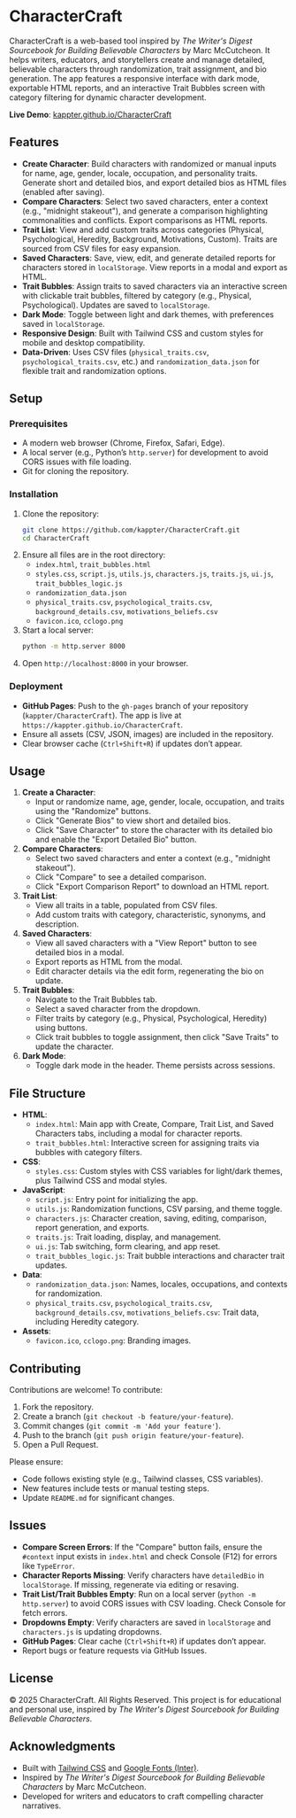 # CharacterCraft

CharacterCraft is a web-based tool inspired by *The Writer's Digest Sourcebook for Building Believable Characters* by Marc McCutcheon. It helps writers, educators, and storytellers create and manage detailed, believable characters through randomization, trait assignment, and bio generation. The app features a responsive interface with dark mode, exportable HTML reports, and an interactive Trait Bubbles screen with category filtering for dynamic character development.

**Live Demo**: [kappter.github.io/CharacterCraft](https://kappter.github.io/CharacterCraft)

## Features

- **Create Character**: Build characters with randomized or manual inputs for name, age, gender, locale, occupation, and personality traits. Generate short and detailed bios, and export detailed bios as HTML files (enabled after saving).
- **Compare Characters**: Select two saved characters, enter a context (e.g., "midnight stakeout"), and generate a comparison highlighting commonalities and conflicts. Export comparisons as HTML reports.
- **Trait List**: View and add custom traits across categories (Physical, Psychological, Heredity, Background, Motivations, Custom). Traits are sourced from CSV files for easy expansion.
- **Saved Characters**: Save, view, edit, and generate detailed reports for characters stored in `localStorage`. View reports in a modal and export as HTML.
- **Trait Bubbles**: Assign traits to saved characters via an interactive screen with clickable trait bubbles, filtered by category (e.g., Physical, Psychological). Updates are saved to `localStorage`.
- **Dark Mode**: Toggle between light and dark themes, with preferences saved in `localStorage`.
- **Responsive Design**: Built with Tailwind CSS and custom styles for mobile and desktop compatibility.
- **Data-Driven**: Uses CSV files (`physical_traits.csv`, `psychological_traits.csv`, etc.) and `randomization_data.json` for flexible trait and randomization options.

## Setup

### Prerequisites
- A modern web browser (Chrome, Firefox, Safari, Edge).
- A local server (e.g., Python’s `http.server`) for development to avoid CORS issues with file loading.
- Git for cloning the repository.

### Installation
1. Clone the repository:
   ```bash
   git clone https://github.com/kappter/CharacterCraft.git
   cd CharacterCraft
   ```
2. Ensure all files are in the root directory:
   - `index.html`, `trait_bubbles.html`
   - `styles.css`, `script.js`, `utils.js`, `characters.js`, `traits.js`, `ui.js`, `trait_bubbles_logic.js`
   - `randomization_data.json`
   - `physical_traits.csv`, `psychological_traits.csv`, `background_details.csv`, `motivations_beliefs.csv`
   - `favicon.ico`, `cclogo.png`
3. Start a local server:
   ```bash
   python -m http.server 8000
   ```
4. Open `http://localhost:8000` in your browser.

### Deployment
- **GitHub Pages**: Push to the `gh-pages` branch of your repository (`kappter/CharacterCraft`). The app is live at `https://kappter.github.io/CharacterCraft`.
- Ensure all assets (CSV, JSON, images) are included in the repository.
- Clear browser cache (`Ctrl+Shift+R`) if updates don’t appear.

## Usage

1. **Create a Character**:
   - Input or randomize name, age, gender, locale, occupation, and traits using the "Randomize" buttons.
   - Click "Generate Bios" to view short and detailed bios.
   - Click "Save Character" to store the character with its detailed bio and enable the "Export Detailed Bio" button.
2. **Compare Characters**:
   - Select two saved characters and enter a context (e.g., "midnight stakeout").
   - Click "Compare" to see a detailed comparison.
   - Click "Export Comparison Report" to download an HTML report.
3. **Trait List**:
   - View all traits in a table, populated from CSV files.
   - Add custom traits with category, characteristic, synonyms, and description.
4. **Saved Characters**:
   - View all saved characters with a "View Report" button to see detailed bios in a modal.
   - Export reports as HTML from the modal.
   - Edit character details via the edit form, regenerating the bio on update.
5. **Trait Bubbles**:
   - Navigate to the Trait Bubbles tab.
   - Select a saved character from the dropdown.
   - Filter traits by category (e.g., Physical, Psychological, Heredity) using buttons.
   - Click trait bubbles to toggle assignment, then click "Save Traits" to update the character.
6. **Dark Mode**:
   - Toggle dark mode in the header. Theme persists across sessions.

## File Structure

- **HTML**:
  - `index.html`: Main app with Create, Compare, Trait List, and Saved Characters tabs, including a modal for character reports.
  - `trait_bubbles.html`: Interactive screen for assigning traits via bubbles with category filters.
- **CSS**:
  - `styles.css`: Custom styles with CSS variables for light/dark themes, plus Tailwind CSS and modal styles.
- **JavaScript**:
  - `script.js`: Entry point for initializing the app.
  - `utils.js`: Randomization functions, CSV parsing, and theme toggle.
  - `characters.js`: Character creation, saving, editing, comparison, report generation, and exports.
  - `traits.js`: Trait loading, display, and management.
  - `ui.js`: Tab switching, form clearing, and app reset.
  - `trait_bubbles_logic.js`: Trait bubble interactions and character trait updates.
- **Data**:
  - `randomization_data.json`: Names, locales, occupations, and contexts for randomization.
  - `physical_traits.csv`, `psychological_traits.csv`, `background_details.csv`, `motivations_beliefs.csv`: Trait data, including Heredity category.
- **Assets**:
  - `favicon.ico`, `cclogo.png`: Branding images.

## Contributing

Contributions are welcome! To contribute:
1. Fork the repository.
2. Create a branch (`git checkout -b feature/your-feature`).
3. Commit changes (`git commit -m 'Add your feature'`).
4. Push to the branch (`git push origin feature/your-feature`).
5. Open a Pull Request.

Please ensure:
- Code follows existing style (e.g., Tailwind classes, CSS variables).
- New features include tests or manual testing steps.
- Update `README.md` for significant changes.

## Issues

- **Compare Screen Errors**: If the "Compare" button fails, ensure the `#context` input exists in `index.html` and check Console (F12) for errors like `TypeError`.
- **Character Reports Missing**: Verify characters have `detailedBio` in `localStorage`. If missing, regenerate via editing or resaving.
- **Trait List/Trait Bubbles Empty**: Run on a local server (`python -m http.server`) to avoid CORS issues with CSV loading. Check Console for fetch errors.
- **Dropdowns Empty**: Verify characters are saved in `localStorage` and `characters.js` is updating dropdowns.
- **GitHub Pages**: Clear cache (`Ctrl+Shift+R`) if updates don’t appear.
- Report bugs or feature requests via GitHub Issues.

## License

© 2025 CharacterCraft. All Rights Reserved. This project is for educational and personal use, inspired by *The Writer's Digest Sourcebook for Building Believable Characters*.

## Acknowledgments

- Built with [Tailwind CSS](https://tailwindcss.com/) and [Google Fonts (Inter)](https://fonts.google.com/).
- Inspired by *The Writer's Digest Sourcebook for Building Believable Characters* by Marc McCutcheon.
- Developed for writers and educators to craft compelling character narratives.